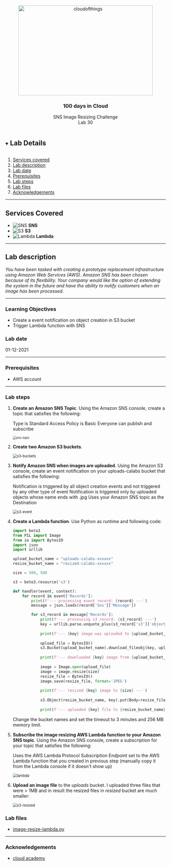 

<br />

<p align="center">
  <a href="img/">
    <img src="img/lab30_diagram.jpg" alt="cloudofthings" width="422" height="282">
  </a>
  <h3 align="center">100 days in Cloud</h3>
<p align="center">
    SNS Image Resizing Challenge
    <br />
    Lab 30
    <br/>
  </p>


</p>

<details open="open">
  <summary><h2 style="display: inline-block">Lab Details</h2></summary>
  <ol>
    <li><a href="#services-covered">Services covered</a>
    <li><a href="#lab-description">Lab description</a></li>
    </li>
    <li><a href="#lab-date">Lab date</a></li>
    <li><a href="#prerequisites">Prerequisites</a></li>    
    <li><a href="#lab-steps">Lab steps</a></li>
    <li><a href="#lab-files">Lab files</a></li>
    <li><a href="#acknowledgements">Acknowledgements</a></li>
  </ol>
</details>

---

## Services Covered
* ![SNS](https://github.com/CloudedThings/100-Days-in-Cloud/blob/main/images/SNS.png) **SNS**
* ![S3](https://github.com/CloudedThings/100-Days-in-Cloud/blob/main/images/S3.png) **S3**
* ![Lambda](https://github.com/CloudedThings/100-Days-in-Cloud/blob/main/images/AWS_Lambda.png) **Lambda**

---

## Lab description

*You have been tasked with creating a prototype replacement infrastructure using Amazon Web Services (AWS). Amazon SNS has been chosen because of its flexibility. Your company would like the option of extending the system in the future and have the ability to notify customers when an image has been processed.*

---

### Learning Objectives
* Create a event notification on object creation in S3 bucket
* Trigger Lambda function with SNS 

### Lab date
01-12-2021

---

### Prerequisites
* AWS account

---

### Lab steps
1. **Create an Amazon SNS Topic**. Using the Amazon SNS console, create a topic that satisfies the following:

   Type is Standard
   Access Policy is Basic
   Everyone can publish and subscribe

   <img src="img/lab30_sns_topic.jpg" alt="sns-topic" style="zoom:67%;" />

2. **Create two Amazon S3 buckets**. 

   <img src="img/lab30_s3_buckets.jpg" alt="s3-buckets" style="zoom:80%;" />

3. **Notify Amazon SNS when images are uploaded**. Using the Amazon S3 console, create an event notification on your uploads-calabs bucket that satisfies the following:

   Notification is triggered by all object creation events and not triggered by any other type of event
   Notification is triggered only by uploaded objects whose name ends with .jpg
   Uses your Amazon SNS topic as the Destination

   <img src="img/lab30_s3_event.jpg" alt="s3-event" style="zoom:80%;" />

4. **Create a Lambda function**. Use Python as runtime and following code:

   ```python
   import boto3
   from PIL import Image
   from io import BytesIO
   import json
   import urllib
   
   upload_bucket_name = "uploads-calabs-xxxxxx"
   resize_bucket_name = "resized-calabs-xxxxxx"
   
   size = 500, 500
   
   s3 = boto3.resource('s3')
   
   def handler(event, context):
       for record in event['Records']:
           print(f'--- processing event record: {record} ---')
           message = json.loads(record['Sns']['Message'])
   
           for s3_record in message['Records']:
               print(f'--- processing s3 record: {s3_record} ---')
               key = urllib.parse.unquote_plus(s3_record['s3']['object']['key'])
               
               print(f'--- {key} image was uploaded to {upload_bucket_name} ---')
               
               upload_file = BytesIO()
               s3.Bucket(upload_bucket_name).download_fileobj(key, upload_file)
                   
               print(f'--- downloaded {key} image from {upload_bucket_name} bucket to in memory file ---')
                   
               image = Image.open(upload_file)
               image = image.resize(size)
               resize_file = BytesIO()
               image.save(resize_file, format='JPEG')
               
               print(f'--- resized {key} image to {size} ---')
               
               s3.Object(resize_bucket_name, key).put(Body=resize_file.getvalue())
               
               print(f'--- uploaded {key} file to {resize_bucket_name} bucket ---')
   ```

   Change the bucket names and set the timeout to 3 minutes and 256 MB memory limit.

5. **Subscribe the image resizing AWS Lambda function to your Amazon SNS topic**. Using the Amazon SNS console, create a subscription for your topic that satisfies the following:

   Uses the AWS Lambda Protocol
   Subscription Endpoint set to the AWS Lambda function that you created in previous step (manually copy it from the Lambda console if it doesn't show up)

   <img src="img/lab30_lambda.jpg" alt="lambda" style="zoom:80%;" />

6. **Upload an image file** to the *uploads* bucket. I uploaded three files that were > 1MB and in result the resized files in *resized* bucket are much smaller:

   <img src="img/lab30_s3_resized.jpg" alt="s3-resized" style="zoom:80%;" />

### Lab files
* [image-resize-lambda.py](image-resize-lambda.py)
---

### Acknowledgements
* [cloud academy](https://cloudacademy.com/lab-challenge/sns-image-resize-challenge/)

